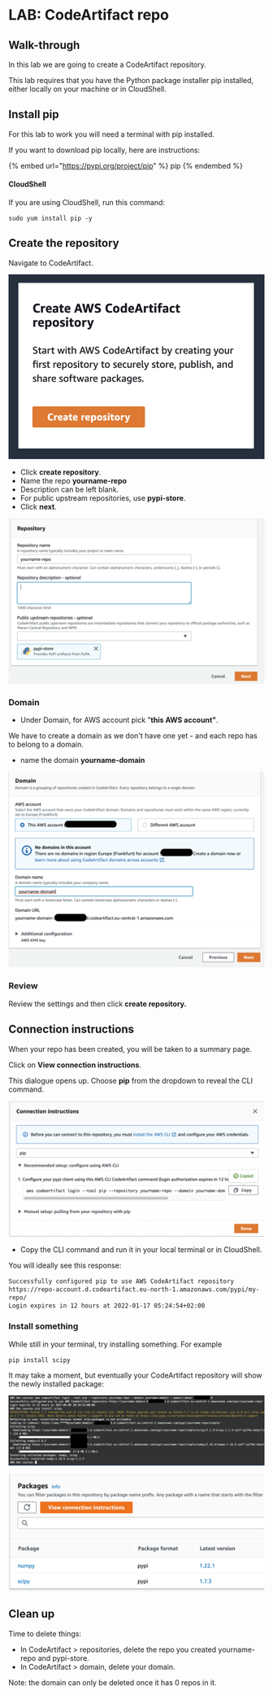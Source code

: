 # LAB: CodeArtifact repo

## Walk-through

In this lab we are going to create a CodeArtifact repository.

This lab requires that you have the Python package installer pip installed, either locally on your machine or in CloudShell.&#x20;

## Install pip

For this lab to work you will need a terminal with pip installed.&#x20;

If you want to download pip locally, here are instructions:

{% embed url="https://pypi.org/project/pip" %}
pip
{% endembed %}

#### CloudShell

If you are using CloudShell, run this command:

```
sudo yum install pip -y
```

## Create the repository

Navigate to CodeArtifact.&#x20;

![every lab starts with an orange button it seems](<../../../.gitbook/assets/image (347).png>)

* Click **create repository**.
* Name the repo **yourname-repo**
* Description can be left blank.&#x20;
* For public upstream repositories, use **pypi-store**.
* Click **next**.

![](<../../../.gitbook/assets/image (352).png>)

### Domain&#x20;

* Under Domain, for AWS account pick "**this AWS account"**.&#x20;

We have to create a domain as we don't have one yet - and each repo has to belong to a domain.&#x20;

* name the domain **yourname-domain**&#x20;

![domain settings](<../../../.gitbook/assets/image (423).png>)

### Review

Review the settings and then click **create repository.**

## Connection instructions

When your repo has been created, you will be taken to a summary page.&#x20;

Click on **View connection instructions**.

This dialogue opens up. Choose **pip** from the dropdown to reveal the CLI command.&#x20;

![connection URL](<../../../.gitbook/assets/image (320).png>)

* Copy the CLI command and run it in your local terminal or in CloudShell.

You will ideally see this response:

```
Successfully configured pip to use AWS CodeArtifact repository https://repo-account.d.codeartifact.eu-north-1.amazonaws.com/pypi/my-repo/ 
Login expires in 12 hours at 2022-01-17 05:24:54+02:00
```

### Install something

While still in your terminal, try installing something. For example

```
pip install scipy
```

It may take a moment, but eventually your CodeArtifact repository will show the newly installed package:

![from Cloudshell](<../../../.gitbook/assets/image (135).png>)

![to Artifact.](<../../../.gitbook/assets/image (329).png>)

## Clean up&#x20;

Time to delete things:

* In CodeArtifact > repositories, delete the repo you created yourname-repo and pypi-store.&#x20;
* In CodeArtifact > domain, delete your domain.

Note: the domain can only be deleted once it has 0 repos in it.&#x20;
